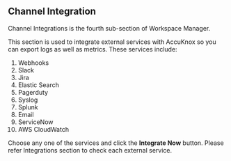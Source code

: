## Channel Integration
Channel Integrations is the fourth sub-section of Workspace Manager.

This section is used to integrate external services with AccuKnox so you can export logs as well as metrics. These services include:

 1. Webhooks
 2. Slack
 3. Jira
 4. Elastic Search
 5. Pagerduty
 5. Syslog
 6. Splunk
 7. Email
 8. ServiceNow
 9. AWS CloudWatch

Choose any one of the services and click the <b>Integrate Now</b> button.
Please refer Integrations section to check each external service.
